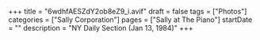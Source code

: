 +++
title = "6wdhfAESZdY2ob8eZ9_i.avif"
draft = false
tags = ["Photos"]
categories = ["Sally Corporation"]
pages = ["Sally at The Piano"]
startDate = ""
description = "NY Daily Section (Jan 13, 1984)"
+++
